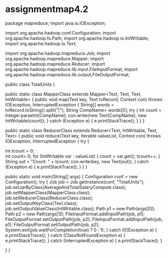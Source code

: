 # assignmentmap4.2
package mapreduce;
import java.io.IOException;

import org.apache.hadoop.conf.Configuration;
import org.apache.hadoop.fs.Path;
import org.apache.hadoop.io.IntWritable;
import org.apache.hadoop.io.Text;

import org.apache.hadoop.mapreduce.Job;
import org.apache.hadoop.mapreduce.Mapper;
import org.apache.hadoop.mapreduce.Reducer;
import org.apache.hadoop.mapreduce.lib.input.FileInputFormat;
import org.apache.hadoop.mapreduce.lib.output.FileOutputFormat;

public class TotalUnits {

public static class MapperClass extends
  Mapper<Text, Text, Text, IntWritable> {
 public void map(Text key, Text tvRecord, Context con)
   throws IOException, InterruptedException {
  String[] words = tvRecord.toString().split("|");
  String CompName= words[0];
  try {
   int count = Integer.parseInt(CompName);
   con.write(new Text(CompName), new IntWritable(count));
  } catch (Exception e) {
   e.printStackTrace();
  }
 }
}

public static class ReducerClass extends
  Reducer<Text, IntWritable, Text, Text> {
 public void reduce(Text key, Iterable<IntWritable> valueList,
   Context con) throws IOException, InterruptedException {
  try {

   int tcount = 0;   
   int count= 0;
   for (IntWritable var : valueList) {
        count = var.get();
          tcount++;
   }
    String out =  "Count: " + tcount;
   con.write(key, new Text(out));
  } catch (Exception e) {
   e.printStackTrace();
  }
 }
}

public static void main(String[] args) {
 Configuration conf = new Configuration();
 try {
  Job job = Job.getInstance(conf, "TotalUnits");
  job.setJarByClass(AverageAndTotalSalaryCompute.class);
  job.setMapperClass(MapperClass.class);
  job.setReducerClass(ReducerClass.class);
  job.setOutputKeyClass(Text.class);
  job.setOutputValueClass(IntWritable.class);
   Path p1 = new Path(args[0]);
   Path p2 = new Path(args[1]);
   FileInputFormat.addInputPath(job, p1);
   FileOutputFormat.setOutputPath(job, p2);
   FileInputFormat.addInputPath(job, p1);
  FileOutputFormat.setOutputPath(job, p2);
  System.exit(job.waitForCompletion(true) ? 0 : 1);
 } catch (IOException e) {
  e.printStackTrace();
 } catch (ClassNotFoundException e) {
  e.printStackTrace();
 } catch (InterruptedException e) {
  e.printStackTrace();
 }

}
}

